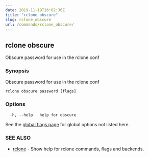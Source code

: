 ```yaml
---
date: 2019-11-19T16:02:36Z
title: "rclone obscure"
slug: rclone_obscure
url: /commands/rclone_obscure/
---
```

## rclone obscure

Obscure password for use in the rclone.conf

### Synopsis

Obscure password for use in the rclone.conf

```
rclone obscure password [flags]
```

### Options

```
  -h, --help   help for obscure
```

See the [global flags page](/flags/) for global options not listed here.

### SEE ALSO

* [rclone](/commands/rclone/)	 - Show help for rclone commands, flags and backends.

